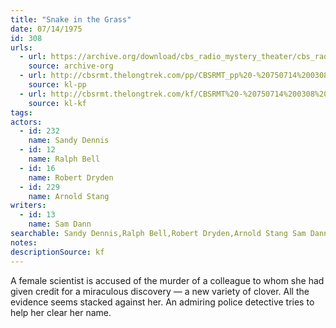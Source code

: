 ```yaml
---
title: "Snake in the Grass"
date: 07/14/1975
id: 308
urls: 
  - url: https://archive.org/download/cbs_radio_mystery_theater/cbs_radio_mystery_theater-0301-0350.zip/cbs_radio_mystery_theater-0301-0350%2Fcbsrmt_0308_snake_in_the_grass.mp3
    source: archive-org
  - url: http://cbsrmt.thelongtrek.com/pp/CBSRMT_pp%20-%20750714%200308%20Snake%20in%20the%20Grass.mp3
    source: kl-pp
  - url: http://cbsrmt.thelongtrek.com/kf/CBSRMT%20-%20750714%200308%20Snake%20In%20The%20Grass_kf.mp3
    source: kl-kf
tags: 
actors:  
  - id: 232
    name: Sandy Dennis  
  - id: 12
    name: Ralph Bell  
  - id: 16
    name: Robert Dryden  
  - id: 229
    name: Arnold Stang
writers:  
  - id: 13
    name: Sam Dann
searchable: Sandy Dennis,Ralph Bell,Robert Dryden,Arnold Stang Sam Dann
notes: 
descriptionSource: kf
---
```

A female scientist is accused of the murder of a colleague to whom she had given credit for a miraculous discovery — a new variety of clover. All the evidence seems stacked against her. An admiring police detective tries to help her clear her name.